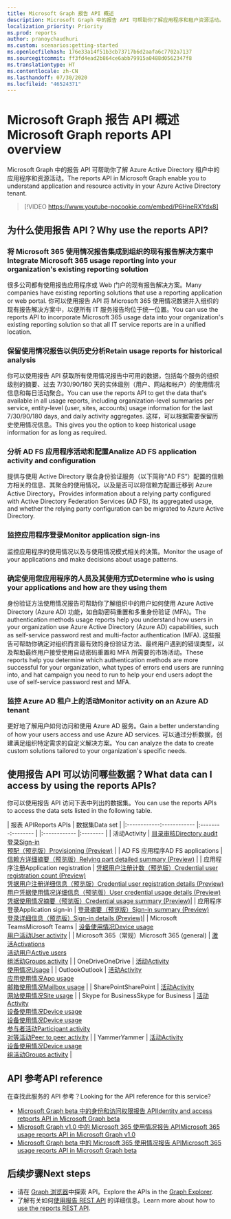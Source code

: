 ```yaml
---
title: Microsoft Graph 报告 API 概述
description: Microsoft Graph 中的报告 API 可帮助你了解应用程序和租户资源活动。
localization_priority: Priority
ms.prod: reports
author: pranoychaudhuri
ms.custom: scenarios:getting-started
ms.openlocfilehash: 176e33a14f51b3cb73717b6d2aafa6c7702a7137
ms.sourcegitcommit: ff3fd4ead2b864ce6abb79915a0488d0562347f8
ms.translationtype: HT
ms.contentlocale: zh-CN
ms.lasthandoff: 07/30/2020
ms.locfileid: "46524371"
---
```

# <a name="microsoft-graph-reports-api-overview"></a><span data-ttu-id="0d292-103">Microsoft Graph 报告 API 概述</span><span class="sxs-lookup"><span data-stu-id="0d292-103">Microsoft Graph reports API overview</span></span>

<span data-ttu-id="0d292-104">Microsoft Graph 中的报告 API 可帮助你了解 Azure Active Directory 租户中的应用程序和资源活动。</span><span class="sxs-lookup"><span data-stu-id="0d292-104">The reports API in Microsoft Graph enable you to understand application and resource activity in your Azure Active Directory tenant.</span></span>

> [!VIDEO https://www.youtube-nocookie.com/embed/P6HneRXYdx8]

## <a name="why-use-the-reports-api"></a><span data-ttu-id="0d292-105">为什么使用报告 API？</span><span class="sxs-lookup"><span data-stu-id="0d292-105">Why use the reports API?</span></span>

### <a name="integrate-microsoft-365-usage-reporting-into-your-organizations-existing-reporting-solution"></a><span data-ttu-id="0d292-106">将 Microsoft 365 使用情况报告集成到组织的现有报告解决方案中</span><span class="sxs-lookup"><span data-stu-id="0d292-106">Integrate Microsoft 365 usage reporting into your organization's existing reporting solution</span></span>
<span data-ttu-id="0d292-107">很多公司都有使用报告应用程序或 Web 门户的现有报告解决方案。</span><span class="sxs-lookup"><span data-stu-id="0d292-107">Many companies have existing reporting solutions that use a reporting application or web portal.</span></span> <span data-ttu-id="0d292-108">你可以使用报告 API 将 Microsoft 365 使用情况数据并入组织的现有报告解决方案中，以便所有 IT 服务报告均位于统一位置。</span><span class="sxs-lookup"><span data-stu-id="0d292-108">You can use the reports API to incorporate Microsoft 365 usage data into your organization's existing reporting solution so that all IT service reports are in a unified location.</span></span>

### <a name="retain-usage-reports-for-historical-analysis"></a><span data-ttu-id="0d292-109">保留使用情况报告以供历史分析</span><span class="sxs-lookup"><span data-stu-id="0d292-109">Retain usage reports for historical analysis</span></span>
<span data-ttu-id="0d292-110">你可以使用报告 API 获取所有使用情况报告中可用的数据，包括每个服务的组织级别的摘要、过去 7/30/90/180 天的实体级别（用户、网站和帐户）的使用情况信息和每日活动聚合。</span><span class="sxs-lookup"><span data-stu-id="0d292-110">You can use the reports API to get the data that's available in all usage reports, including organization-level summaries per service, entity-level (user, sites, accounts) usage information for the last 7/30/90/180 days, and daily activity aggregates.</span></span> <span data-ttu-id="0d292-111">这样，可以根据需要保留历史使用情况信息。</span><span class="sxs-lookup"><span data-stu-id="0d292-111">This gives you the option to keep historical usage information for as long as required.</span></span>

### <a name="analize-ad-fs-application-activity-and-configuration"></a><span data-ttu-id="0d292-112">分析 AD FS 应用程序活动和配置</span><span class="sxs-lookup"><span data-stu-id="0d292-112">Analize AD FS application activity and configuration</span></span>
<span data-ttu-id="0d292-113">提供与使用 Active Directory 联合身份验证服务（以下简称“AD FS”）配置的信赖方相关的信息、其聚合的使用情况，以及是否可以将信赖方配置迁移到 Azure Active Directory。</span><span class="sxs-lookup"><span data-stu-id="0d292-113">Provides information about a relying party configured with Active Directory Federation Services (AD FS), its aggregated usage, and whether the relying party configuration can be migrated to Azure Active Directory.</span></span>

### <a name="monitor-application-sign-ins"></a><span data-ttu-id="0d292-114">监控应用程序登录</span><span class="sxs-lookup"><span data-stu-id="0d292-114">Monitor application sign-ins</span></span>

<span data-ttu-id="0d292-115">监控应用程序的使用情况以及与使用情况模式相关的决策。</span><span class="sxs-lookup"><span data-stu-id="0d292-115">Monitor the usage of your applications and make decisions about usage patterns.</span></span>

### <a name="determine-who-is-using-your-applications-and-how-are-they-using-them"></a><span data-ttu-id="0d292-116">确定使用您应用程序的人员及其使用方式</span><span class="sxs-lookup"><span data-stu-id="0d292-116">Determine who is using your applications and how are they using them</span></span>

<span data-ttu-id="0d292-117">身份验证方法使用情况报告可帮助你了解组织中的用户如何使用 Azure Active Directory (Azure AD) 功能，如自助密码重置和多重身份验证 (MFA)。</span><span class="sxs-lookup"><span data-stu-id="0d292-117">The authentication methods usage reports help you understand how users in your organization use Azure Active Directory (Azure AD) capabilities, such as self-service password rest and multi-factor authentication (MFA).</span></span> <span data-ttu-id="0d292-118">这些报告可帮助你确定对组织而言最有效的身份验证方法、最终用户遇到的错误类型，以及帮助最终用户接受使用自动密码重置和 MFA 所需要的市场活动。</span><span class="sxs-lookup"><span data-stu-id="0d292-118">These reports help you determine which authentication methods are more successful for your organization, what types of errors end users are running into, and hat campaign you need to run to help your end users adopt the use of self-service password rest and MFA.</span></span>

### <a name="monitor-activity-on-an-azure-ad-tenant"></a><span data-ttu-id="0d292-119">监控 Azure AD 租户上的活动</span><span class="sxs-lookup"><span data-stu-id="0d292-119">Monitor activity on an Azure AD tenant</span></span>

<span data-ttu-id="0d292-120">更好地了解用户如何访问和使用 Azure AD 服务。</span><span class="sxs-lookup"><span data-stu-id="0d292-120">Gain a better understanding of how your users access and use Azure AD services.</span></span> <span data-ttu-id="0d292-121">可以通过分析数据，创建满足组织特定需求的自定义解决方案。</span><span class="sxs-lookup"><span data-stu-id="0d292-121">You can analyze the data to create custom solutions tailored to your organization's specific needs.</span></span>

## <a name="what-data-can-i-access-by-using-the-reports-apis"></a><span data-ttu-id="0d292-122">使用报告 API 可以访问哪些数据？</span><span class="sxs-lookup"><span data-stu-id="0d292-122">What data can I access by using the reports APIs?</span></span>

<span data-ttu-id="0d292-123">你可以使用报告 API 访问下表中列出的数据集。</span><span class="sxs-lookup"><span data-stu-id="0d292-123">You can use the reports APIs to access the data sets listed in the following table.</span></span>

| <span data-ttu-id="0d292-124">报表 API</span><span class="sxs-lookup"><span data-stu-id="0d292-124">Reports APIs</span></span> | <span data-ttu-id="0d292-125">数据集</span><span class="sxs-lookup"><span data-stu-id="0d292-125">Data set</span></span> |
|<span data-ttu-id="0d292-126">:------------</span><span class="sxs-lookup"><span data-stu-id="0d292-126">:------------</span></span> |<span data-ttu-id="0d292-127">:--------</span><span class="sxs-lookup"><span data-stu-id="0d292-127">:--------</span></span> |
|:------------ |:-------- |
| <span data-ttu-id="0d292-128">活动</span><span class="sxs-lookup"><span data-stu-id="0d292-128">Activity</span></span> | [<span data-ttu-id="0d292-129">目录审核</span><span class="sxs-lookup"><span data-stu-id="0d292-129">Directory audit</span></span>](/graph/api/resources/directoryaudit?view=graph-rest-1.0)<br/>[<span data-ttu-id="0d292-130">登录</span><span class="sxs-lookup"><span data-stu-id="0d292-130">Sign-in</span></span>](/graph/api/resources/signin?view=graph-rest-1.0)<br/>[<span data-ttu-id="0d292-131">预配（预览版）</span><span class="sxs-lookup"><span data-stu-id="0d292-131">Provisioning (Preview)</span></span>](/graph/api/resources/provisioningobjectsummary?view=graph-rest-beta) |
| <span data-ttu-id="0d292-132">AD FS 应用程序</span><span class="sxs-lookup"><span data-stu-id="0d292-132">AD FS applications</span></span> | [<span data-ttu-id="0d292-133">信赖方详细摘要（预览版）</span><span class="sxs-lookup"><span data-stu-id="0d292-133">Relying part detailed summary (Preview)</span></span>](/graph/api/resources/relyingpartydetailedsummary?view=graph-rest-beta) |
| <span data-ttu-id="0d292-134">应用程序注册</span><span class="sxs-lookup"><span data-stu-id="0d292-134">Application registration</span></span> | [<span data-ttu-id="0d292-135">凭据用户注册计数（预览版）</span><span class="sxs-lookup"><span data-stu-id="0d292-135">Credential user registration count (Preview)</span></span>](/graph/api/resources/credentialuserregistrationcount?view=graph-rest-beta)<br/>[<span data-ttu-id="0d292-136">凭据用户注册详细信息（预览版）</span><span class="sxs-lookup"><span data-stu-id="0d292-136">Credential user registration details (Preview)</span></span>](/graph/api/resources/credentialuserregistrationdetails?view=graph-rest-beta) <br/>[<span data-ttu-id="0d292-137">用户凭据使用情况详细信息（预览版）</span><span class="sxs-lookup"><span data-stu-id="0d292-137">User credential usage details (Preview)</span></span>](/graph/api/resources/usercredentialusagedetails?view=graph-rest-beta) <br/>[<span data-ttu-id="0d292-138">凭据使用情况摘要（预览版）</span><span class="sxs-lookup"><span data-stu-id="0d292-138">Credential usage summary (Preview)</span></span>](/graph/api/resources/credentialusagesummary?view=graph-rest-beta)|
| <span data-ttu-id="0d292-139">应用程序登录</span><span class="sxs-lookup"><span data-stu-id="0d292-139">Application sign-in</span></span> | [<span data-ttu-id="0d292-140">登录摘要（预览版）</span><span class="sxs-lookup"><span data-stu-id="0d292-140">Sign-in summary (Preview)</span></span>](/graph/api/resources/applicationsigninsummary?view=graph-rest-beta) <br/>[<span data-ttu-id="0d292-141">登录详细信息（预览版）</span><span class="sxs-lookup"><span data-stu-id="0d292-141">Sign-in details (Preview)</span></span>](/graph/api/resources/applicationsignindetailedsummary?view=graph-rest-beta)|
| <span data-ttu-id="0d292-142">Microsoft Teams</span><span class="sxs-lookup"><span data-stu-id="0d292-142">Microsoft Teams</span></span> | [<span data-ttu-id="0d292-143">设备使用情况</span><span class="sxs-lookup"><span data-stu-id="0d292-143">Device usage</span></span>](/graph/api/resources/microsoft-teams-device-usage-reports?view=graph-rest-1.0)<br/>[<span data-ttu-id="0d292-144">用户活动</span><span class="sxs-lookup"><span data-stu-id="0d292-144">User activity</span></span>](/graph/api/resources/microsoft-teams-user-activity-reports?view=graph-rest-1.0) |
| <span data-ttu-id="0d292-145">Microsoft 365（常规）</span><span class="sxs-lookup"><span data-stu-id="0d292-145">Microsoft 365 (general)</span></span> | [<span data-ttu-id="0d292-146">激活</span><span class="sxs-lookup"><span data-stu-id="0d292-146">Activations</span></span>](/graph/api/resources/office-365-activations-reports?view=graph-rest-1.0)<br/>[<span data-ttu-id="0d292-147">活动用户</span><span class="sxs-lookup"><span data-stu-id="0d292-147">Active users</span></span>](/graph/api/resources/office-365-active-users-reports?view=graph-rest-1.0)<br/>[<span data-ttu-id="0d292-148">组活动</span><span class="sxs-lookup"><span data-stu-id="0d292-148">Groups activity</span></span>](/graph/api/resources/office-365-groups-activity-reports?view=graph-rest-1.0) |
| <span data-ttu-id="0d292-149">OneDrive</span><span class="sxs-lookup"><span data-stu-id="0d292-149">OneDrive</span></span> | [<span data-ttu-id="0d292-150">活动</span><span class="sxs-lookup"><span data-stu-id="0d292-150">Activity</span></span>](/graph/api/resources/onedrive-activity-reports?view=graph-rest-1.0)<br/>[<span data-ttu-id="0d292-151">使用情况</span><span class="sxs-lookup"><span data-stu-id="0d292-151">Usage</span></span>](/graph/api/resources/onedrive-usage-reports?view=graph-rest-1.0) |
| <span data-ttu-id="0d292-152">Outlook</span><span class="sxs-lookup"><span data-stu-id="0d292-152">Outlook</span></span> | [<span data-ttu-id="0d292-153">活动</span><span class="sxs-lookup"><span data-stu-id="0d292-153">Activity</span></span>](/graph/api/resources/email-activity-reports?view=graph-rest-1.0)<br/>[<span data-ttu-id="0d292-154">应用使用情况</span><span class="sxs-lookup"><span data-stu-id="0d292-154">App usage</span></span>](/graph/api/resources/email-app-usage-reports?view=graph-rest-1.0)<br/>[<span data-ttu-id="0d292-155">邮箱使用情况</span><span class="sxs-lookup"><span data-stu-id="0d292-155">Mailbox usage</span></span>](/graph/api/resources/mailbox-usage-reports?view=graph-rest-1.0) |
| <span data-ttu-id="0d292-156">SharePoint</span><span class="sxs-lookup"><span data-stu-id="0d292-156">SharePoint</span></span> | [<span data-ttu-id="0d292-157">活动</span><span class="sxs-lookup"><span data-stu-id="0d292-157">Activity</span></span>](/graph/api/resources/sharepoint-activity-reports?view=graph-rest-1.0)<br/>[<span data-ttu-id="0d292-158">网站使用情况</span><span class="sxs-lookup"><span data-stu-id="0d292-158">Site usage</span></span>](/graph/api/resources/sharepoint-site-usage-reports?view=graph-rest-1.0) |
| <span data-ttu-id="0d292-159">Skype for Business</span><span class="sxs-lookup"><span data-stu-id="0d292-159">Skype for Business</span></span> | [<span data-ttu-id="0d292-160">活动</span><span class="sxs-lookup"><span data-stu-id="0d292-160">Activity</span></span>](/graph/api/resources/skype-for-business-activity-reports?view=graph-rest-1.0)<br/>[<span data-ttu-id="0d292-161">设备使用情况</span><span class="sxs-lookup"><span data-stu-id="0d292-161">Device usage</span></span>](/graph/api/resources/skype-for-business-device-usage-reports?view=graph-rest-1.0)<br/>[<span data-ttu-id="0d292-162">设备使用情况</span><span class="sxs-lookup"><span data-stu-id="0d292-162">Device usage</span></span>](/graph/api/resources/skype-for-business-device-usage-reports?view=graph-rest-1.0)<br/>[<span data-ttu-id="0d292-163">参与者活动</span><span class="sxs-lookup"><span data-stu-id="0d292-163">Participant activity</span></span>](/graph/api/resources/skype-for-business-participant-activity-reports?view=graph-rest-1.0)<br/>[<span data-ttu-id="0d292-164">对等活动</span><span class="sxs-lookup"><span data-stu-id="0d292-164">Peer to peer activity</span></span>](/graph/api/resources/skype-for-business-peer-to-peer-activity?view=graph-rest-1.0) |
| <span data-ttu-id="0d292-165">Yammer</span><span class="sxs-lookup"><span data-stu-id="0d292-165">Yammer</span></span> | [<span data-ttu-id="0d292-166">活动</span><span class="sxs-lookup"><span data-stu-id="0d292-166">Activity</span></span>](/graph/api/resources/yammer-activity-reports?view=graph-rest-1.0)<br/>[<span data-ttu-id="0d292-167">设备使用情况</span><span class="sxs-lookup"><span data-stu-id="0d292-167">Device usage</span></span>](/graph/api/resources/yammer-device-usage-reports?view=graph-rest-1.0)<br/>[<span data-ttu-id="0d292-168">组活动</span><span class="sxs-lookup"><span data-stu-id="0d292-168">Groups activity</span></span>](/graph/api/resources/yammer-groups-activity-reports?view=graph-rest-1.0) |

## <a name="api-reference"></a><span data-ttu-id="0d292-169">API 参考</span><span class="sxs-lookup"><span data-stu-id="0d292-169">API reference</span></span>
<span data-ttu-id="0d292-170">在查找此服务的 API 参考？</span><span class="sxs-lookup"><span data-stu-id="0d292-170">Looking for the API reference for this service?</span></span>

- [<span data-ttu-id="0d292-171">Microsoft Graph beta 中的身份和访问权限报告 API</span><span class="sxs-lookup"><span data-stu-id="0d292-171">Identity and access retports API in Microsoft Graph beta</span></span>](/graph/api/resources/report-identity-access?view=graph-rest-beta)
- [<span data-ttu-id="0d292-172">Microsoft Graph v1.0 中的 Microsoft 365 使用情况报告 API</span><span class="sxs-lookup"><span data-stu-id="0d292-172">Microsoft 365 usage reports API in Microsoft Graph v1.0</span></span>](/graph/api/resources/report?view=graph-rest-1.0)
- [<span data-ttu-id="0d292-173">Microsoft Graph beta 中的 Microsoft 365 使用情况报告 API</span><span class="sxs-lookup"><span data-stu-id="0d292-173">Microsoft 365 usage reports API in Microsoft Graph beta</span></span>](/graph/api/resources/report?view=graph-rest-beta)

## <a name="next-steps"></a><span data-ttu-id="0d292-174">后续步骤</span><span class="sxs-lookup"><span data-stu-id="0d292-174">Next steps</span></span>

* <span data-ttu-id="0d292-175">请在 [Graph 浏览器](https://developer.microsoft.com/graph/graph-explorer)中探索 API。</span><span class="sxs-lookup"><span data-stu-id="0d292-175">Explore the APIs in the [Graph Explorer](https://developer.microsoft.com/graph/graph-explorer).</span></span>
* <span data-ttu-id="0d292-176">了解有关如何[使用报告 REST API](/graph/api/resources/report?view=graph-rest-1.0) 的详细信息。</span><span class="sxs-lookup"><span data-stu-id="0d292-176">Learn more about how to [use the reports REST API](/graph/api/resources/report?view=graph-rest-1.0).</span></span>
